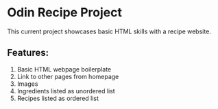 # Odin Recipe Project
This current project showcases basic HTML skills with a recipe website.

## Features:
1. Basic HTML webpage boilerplate
2. Link to other pages from homepage
3. Images
4. Ingredients listed as unordered list
5. Recipes listed as ordered list
